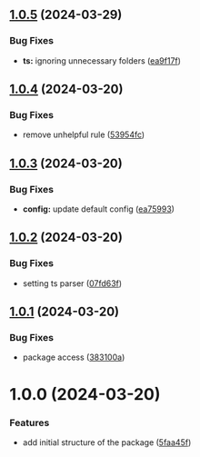 ## [1.0.5](https://github.com/light-tower-team/eslint-plugin/compare/v1.0.4...v1.0.5) (2024-03-29)


### Bug Fixes

* **ts:** ignoring unnecessary folders ([ea9f17f](https://github.com/light-tower-team/eslint-plugin/commit/ea9f17fd961502044417e03d426eb9f46de125ca))

## [1.0.4](https://github.com/light-tower-team/eslint-plugin/compare/v1.0.3...v1.0.4) (2024-03-20)


### Bug Fixes

* remove unhelpful rule ([53954fc](https://github.com/light-tower-team/eslint-plugin/commit/53954fcfb6cc9fce978e8fe03be049b37fca9bbf))

## [1.0.3](https://github.com/light-tower-team/eslint-plugin/compare/v1.0.2...v1.0.3) (2024-03-20)


### Bug Fixes

* **config:** update default config ([ea75993](https://github.com/light-tower-team/eslint-plugin/commit/ea75993ee5d8550a7492f8a66a163ae28a8edeb3))

## [1.0.2](https://github.com/light-tower-team/eslint-plugin/compare/v1.0.1...v1.0.2) (2024-03-20)


### Bug Fixes

* setting ts parser ([07fd63f](https://github.com/light-tower-team/eslint-plugin/commit/07fd63ffea09178ba775739c89c6f9466c45164d))

## [1.0.1](https://github.com/light-tower-team/eslint-plugin/compare/v1.0.0...v1.0.1) (2024-03-20)


### Bug Fixes

* package access ([383100a](https://github.com/light-tower-team/eslint-plugin/commit/383100aef0dc6687926a576129653a499bcae425))

# 1.0.0 (2024-03-20)


### Features

* add initial structure of the package ([5faa45f](https://github.com/light-tower-team/eslint-plugin/commit/5faa45f12e70d0023e676bf907827b622f1fcea6))
